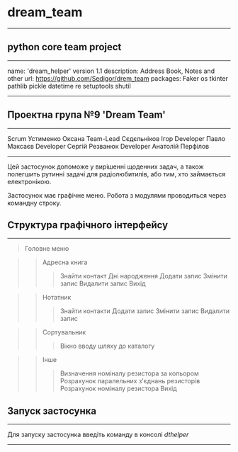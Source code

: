 # dream_team
____
## python core team project
____

name:           'dream_helper'
version         1.1
description:    Address Book, Notes and other
url:            https://github.com/Sedigor/drem_team
packages:       Faker
                os
                tkinter
                pathlib
                pickle
                datetime
                re
                setuptools
                shutil
____

## Проектна група №9 'Dream Team'
____

Scrum           Устименко Оксана
Team-Lead       Сєдєльніков Ігор
Developer       Павло Максаєв
Developer       Сергій Резванюк
Developer       Анатолій Перфілов
____

Цей застосунок допоможе у вирішенні щоденних задач, а також полегшить рутинні задачі для радіолюбитилів, або тим, хто займається електронікою.

Застосунок має графічне меню. Робота з модулями проводиться через командну строку.

## Структура графічного інтерфейсу
____

> Головне меню

>> Адресна книга
>>> Знайти контакт
>>> Дні народження
>>> Додати запис
>>> Змінити запис
>>> Видалити запис
>>> Вихід

>> Нотатник
>>> Знайти контакти
>>> Додати запис
>>> Змінити запис
>>> Видалити запис

>> Сортувальник
>>> Вікно вводу шляху до каталогу

>> Інше
>>> Визначення номіналу резистора за кольором
>>> Розрахунок паралельних з'єднань резисторів
>>> Розрахунок номіналу резистора
>>> Вихід

## Запуск застосунка
____

Для запуску застосунка введіть команду в консолі *dthelper*
____